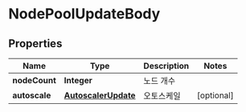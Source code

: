 
# NodePoolUpdateBody

## Properties
Name | Type | Description | Notes
------------ | ------------- | ------------- | -------------
**nodeCount** | **Integer** | 노드 개수 | 
**autoscale** | [**AutoscalerUpdate**](AutoscalerUpdate.md) | 오토스케일 |  [optional]



